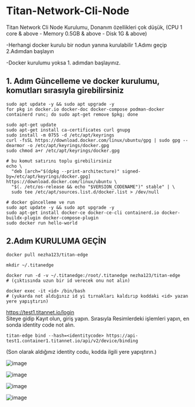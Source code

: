 # Titan-Network-Cli-Node
Titan Network Cli Node Kurulumu, 
Donanım özellikleri çok düşük, 
(CPU 1 core & above  -  Memory 0.5GB & above - Disk 1G & above)

-Herhangi docker kurulu bir nodun yanına kurulabilir
1.Adımı geçip 2.Adımdan başlayın

-Docker kurulumu yoksa 1. adımdan başlayınız.

## 1. Adım Güncelleme ve docker kurulumu, komutları sırasıyla girebilirsiniz
```console
sudo apt update -y && sudo apt upgrade -y
for pkg in docker.io docker-doc docker-compose podman-docker containerd runc; do sudo apt-get remove $pkg; done

sudo apt-get update
sudo apt-get install ca-certificates curl gnupg
sudo install -m 0755 -d /etc/apt/keyrings
curl -fsSL https://download.docker.com/linux/ubuntu/gpg | sudo gpg --dearmor -o /etc/apt/keyrings/docker.gpg
sudo chmod a+r /etc/apt/keyrings/docker.gpg

# bu komut satırını toplu girebilirsiniz
echo \
  "deb [arch="$(dpkg --print-architecture)" signed-by=/etc/apt/keyrings/docker.gpg] https://download.docker.com/linux/ubuntu \
  "$(. /etc/os-release && echo "$VERSION_CODENAME")" stable" | \
  sudo tee /etc/apt/sources.list.d/docker.list > /dev/null

# docker güncelleme ve run
sudo apt update -y && sudo apt upgrade -y
sudo apt-get install docker-ce docker-ce-cli containerd.io docker-buildx-plugin docker-compose-plugin
sudo docker run hello-world
```

## 2.Adım KURULUMA GEÇİN
```console
docker pull nezha123/titan-edge

mkdir ~/.titanedge

docker run -d -v ~/.titanedge:/root/.titanedge nezha123/titan-edge
# (çıktısında uzun bir id verecek onu not alın)

docker exec -it <id> /bin/bash
# (yukarda not aldığınız id yi tırnakları kaldırıp koddaki <id> yazan yere yapıştırın)
```

https://test1.titannet.io/login   
 Siteye gidip Kayıt olun, giriş yapın. Sırasıyla Resimlerdeki işlemleri yapın, en sonda identity code not alın.  

```console
titan-edge bind --hash=<identitycode> https://api-test1.container1.titannet.io/api/v2/device/binding
```
(Son olarak aldığınız identity codu, kodda ilgili yere yapıştırın.)


![image](https://titannet.gitbook.io/~gitbook/image?url=https:%2F%2F3087894035-files.gitbook.io%2F%7E%2Ffiles%2Fv0%2Fb%2Fgitbook-x-prod.appspot.com%2Fo%2Fspaces%252F6MWUoQBijnrc0tNWtAzG%252Fuploads%252FxgRYWGWdkb3vWIP6uATt%252Fimage.png%3Falt=media%26token=fde127bd-231e-49c8-a645-ce693aee7d8b&width=768&dpr=4&quality=100&sign=96cc55ad280fc4be09808bc5e6742a033b92b5e7fdb0661a99ca00acfc8d70d4)

![image](https://titannet.gitbook.io/~gitbook/image?url=https:%2F%2F3087894035-files.gitbook.io%2F%7E%2Ffiles%2Fv0%2Fb%2Fgitbook-x-prod.appspot.com%2Fo%2Fspaces%252F6MWUoQBijnrc0tNWtAzG%252Fuploads%252F49Uk9iZn2imNHCgUv2jr%252Fimage.png%3Falt=media%26token=52da5a45-04b3-4bf0-9b50-bf5ea9a2d003&width=768&dpr=4&quality=100&sign=7d81f84f31ca182cc5d5a9f62541839c82afe7620f7f0c30769a2c35c4952c93)

![image](https://titannet.gitbook.io/~gitbook/image?url=https:%2F%2F3087894035-files.gitbook.io%2F%7E%2Ffiles%2Fv0%2Fb%2Fgitbook-x-prod.appspot.com%2Fo%2Fspaces%252F6MWUoQBijnrc0tNWtAzG%252Fuploads%252FfjICpV8sEww91qT8p7R3%252Fimage.png%3Falt=media%26token=145e68c8-6b5e-47cc-8a13-676b248f5e09&width=768&dpr=4&quality=100&sign=7349d065e33c000fbf795f16571bdd6cec5fda9bb8ace1ce478b9e116eabd2e1)


![image](https://titannet.gitbook.io/~gitbook/image?url=https:%2F%2F3087894035-files.gitbook.io%2F%7E%2Ffiles%2Fv0%2Fb%2Fgitbook-x-prod.appspot.com%2Fo%2Fspaces%252F6MWUoQBijnrc0tNWtAzG%252Fuploads%252FLOITMfMIbxSKvxUnlPLY%252Fimage.png%3Falt=media%26token=cec9660c-de3b-4801-840d-8c7d500fc60f&width=768&dpr=4&quality=100&sign=83aa71cc15f46fa19567bdcdc258db7ee7e847e003cc1dced06094a945fedf23)
